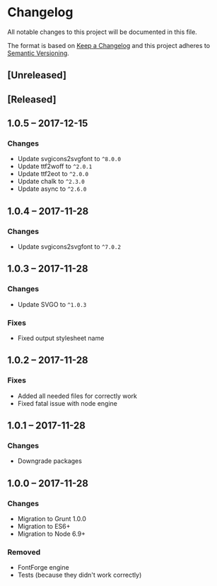 # Changelog
All notable changes to this project will be documented in this file.

The format is based on [Keep a Changelog](http://keepachangelog.com/en/1.0.0/)
and this project adheres to [Semantic Versioning](http://semver.org/spec/v2.0.0.html).

## [Unreleased]

## [Released]
## 1.0.5 &ndash; 2017-12-15
### Changes
+ Update svgicons2svgfont to `^8.0.0`
+ Update ttf2woff to `^2.0.1`
+ Update ttf2eot to `^2.0.0`
+ Update chalk to `^2.3.0`
+ Update async to `^2.6.0`

## 1.0.4 &ndash; 2017-11-28
### Changes
+ Update svgicons2svgfont to `^7.0.2`

## 1.0.3 &ndash; 2017-11-28
### Changes
+ Update SVGO to `^1.0.3`

### Fixes
+ Fixed output stylesheet name

## 1.0.2 &ndash; 2017-11-28
### Fixes
+ Added all needed files for correctly work
+ Fixed fatal issue with node engine

## 1.0.1 &ndash; 2017-11-28
### Changes
+ Downgrade packages

## 1.0.0 &ndash; 2017-11-28
### Changes
+ Migration to Grunt 1.0.0
+ Migration to ES6+
+ Migration to Node 6.9+

### Removed
+ FontForge engine
+ Tests (because they didn't work correctly)
